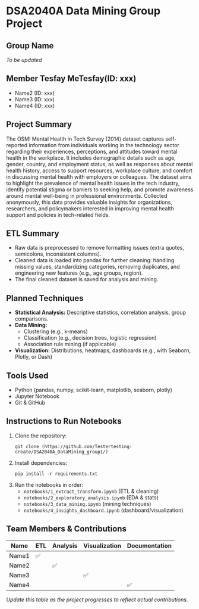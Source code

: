 # DSA2040A Data Mining Group Project

## Group Name
*To be updated*

## Member Tesfay MeTesfay(ID: xxx)
- Name2 (ID: xxx)
- Name3 (ID: xxx)
- Name4 (ID: xxx)

## Project Summary
The OSMI Mental Health in Tech Survey (2014) dataset captures self-reported information from individuals working in the technology sector regarding their experiences, perceptions, and attitudes toward mental health in the workplace. It includes demographic details such as age, gender, country, and employment status, as well as responses about mental health history, access to support resources, workplace culture, and comfort in discussing mental health with employers or colleagues. The dataset aims to highlight the prevalence of mental health issues in the tech industry, identify potential stigma or barriers to seeking help, and promote awareness around mental well-being in professional environments. Collected anonymously, this data provides valuable insights for organizations, researchers, and policymakers interested in improving mental health support and policies in tech-related fields.

## ETL Summary
- Raw data is preprocessed to remove formatting issues (extra quotes, semicolons, inconsistent columns).
- Cleaned data is loaded into pandas for further cleaning: handling missing values, standardizing categories, removing duplicates, and engineering new features (e.g., age groups, region).
- The final cleaned dataset is saved for analysis and mining.

## Planned Techniques
- **Statistical Analysis:** Descriptive statistics, correlation analysis, group comparisons.
- **Data Mining:**
  - Clustering (e.g., k-means)
  - Classification (e.g., decision trees, logistic regression)
  - Association rule mining (if applicable)
- **Visualization:** Distributions, heatmaps, dashboards (e.g., with Seaborn, Plotly, or Dash)

## Tools Used
- Python (pandas, numpy, scikit-learn, matplotlib, seaborn, plotly)
- Jupyter Notebook
- Git & GitHub

## Instructions to Run Notebooks
1. Clone the repository:
   ```
   git clone (https://github.com/Testertesting-create/DSA2040A_DataMining_group1/)
   ```
2. Install dependencies:
   ```
   pip install -r requirements.txt
   ```
3. Run the notebooks in order:
   - `notebooks/1_extract_transform.ipynb` (ETL & cleaning)
   - `notebooks/2_exploratory_analysis.ipynb` (EDA & stats)
   - `notebooks/3_data_mining.ipynb` (mining techniques)
   - `notebooks/4_insights_dashboard.ipynb` (dashboard/visualization)

## Team Members & Contributions
| Name   | ETL | Analysis | Visualization | Documentation |
|--------|-----|----------|---------------|---------------|
| Name1  | ✅  |          |               |               |
| Name2  |     | ✅        |               |               |
| Name3  |     |          | ✅             |               |
| Name4  |     |          |               | ✅             |

*Update this table as the project progresses to reflect actual contributions.*
